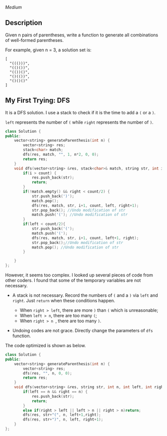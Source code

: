 *Medium*

## Description

Given n pairs of parentheses, write a function to generate all combinations of well-formed parentheses.

For example, given n = 3, a solution set is:

```
[
  "((()))",
  "(()())",
  "(())()",
  "()(())",
  "()()()"
]
```

## My First Trying: DFS

It is a DFS solution. I use a stack to check if it is the time to add a `(` or a `)`.

`left` represents the number of `(` while `right` represents the number of `)`.

```c++
class Solution {
public:
    vector<string> generateParenthesis(int n) {
        vector<string> res;
        stack<char> match;
        dfs(res, match, "", 1, n*2, 0, 0);
        return res;
    }
    void dfs(vector<string> &res, stack<char>& match, string str, int i, int count, int left, int right){
        if(i > count) {
            res.push_back(str);
            return;
        }
        if(!match.empty() && right < count/2) {
            str.push_back(')');
            match.pop();
            dfs(res, match, str, i+1, count, left, right+1);
            str.pop_back(); //Undo modification of str
            match.push('('); //Undo modification of str
        }
        if(left < count/2){
            str.push_back('(');
            match.push('(');
            dfs(res, match, str, i+1, count, left+1, right);
            str.pop_back();//Undo modification of str
            match.pop(); //Undo modification of str
        }

    }
};
```

However, it seems too complex. I looked up several pieces of code from other coders. I found that some of the temporary variables are not necessary.

- A stack is not necessary. Record the numbers of `(` and a `)` via `left` and `right`. Just `return` when these conditions happen.
  - When `right > left`, there are more `)` than `(` which is unreasonable;
  - When `left > n`, there are too many `(`;
  - When `right > n `, there are too many `)`.

- Undoing codes are not grace.  Directly change the parameters of `dfs` function.

The code optimized is shown as below.

```c++
class Solution {
public:
    vector<string> generateParenthesis(int n) {
        vector<string> res;
        dfs(res, "", n, 0, 0);
        return res;
    }
    void dfs(vector<string> &res, string str, int n, int left, int right){
        if(left == n && right == n) {
            res.push_back(str);
            return;
        }
        else if(right > left || left > n || right > n)return;
        dfs(res, str+"(", n, left+1,right);
        dfs(res, str+")", n, left, right+1);
    }
};
```

